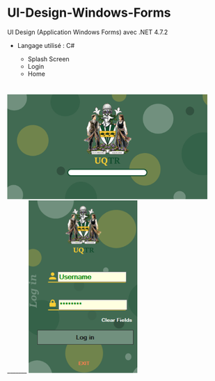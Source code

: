 # UI-Design-Windows-Forms
UI Design (Application Windows Forms) avec .NET 4.7.2
* Langage utilisé : C#

  * Splash Screen
  * Login
  * Home
#
<p>
    <img src="https://github.com/josue-lubaki/UI-Design-Windows-Forms/blob/main/Ressources/Splash.png" width="460" style="max-width:100%;"> 
    _______
    <img src="https://github.com/josue-lubaki/UI-Design-Windows-Forms/blob/main/Ressources/Login.png" id="m" width="250" style="max-width:100%;">
</p>
